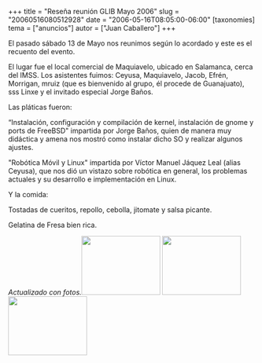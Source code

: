 +++
title = "Reseña reunión GLIB Mayo 2006"
slug = "20060516080512928"
date = "2006-05-16T08:05:00-06:00"
[taxonomies]
tema = ["anuncios"]
autor = ["Juan Caballero"]
+++

El pasado sábado 13 de Mayo nos reunimos según lo acordado y este es el
recuento del evento.

<!-- more -->
El lugar fue el local comercial de Maquiavelo, ubicado en Salamanca,
cerca del IMSS. Los asistentes fuimos: Ceyusa, Maquiavelo, Jacob, Efrén,
Morrigan, mruiz (que es bienvenido al grupo, él procede de Guanajuato),
sss Linxe y el invitado especial Jorge Baños.

Las pláticas fueron:

“Instalación, configuración y compilación de kernel, instalación de
gnome y ports de FreeBSD" impartida por Jorge Baños, quien de manera muy
didáctica y amena nos mostró como instalar dicho SO y realizar algunos
ajustes.

"Robótica Móvil y Linux" impartida por Víctor Manuel Jáquez Leal (alias
Ceyusa), que nos dió un vistazo sobre robótica en general, los problemas
actuales y su desarrollo e implementación en Linux.

Y la comida:

Tostadas de cueritos, repollo, cebolla, jitomate y salsa picante.

Gelatina de Fresa bien rica.

*Actualizado con
fotos.*[<img src="http://glib.org.mx/images/articles/20060516080512928_1.png"
width="160" height="120" />](http://glib.org.mx/images/articles/20060516080512928_1_original.png "Ver imagen sin proporción")
[<img src="http://glib.org.mx/images/articles/20060516080512928_2.png"
width="160" height="120" />](http://glib.org.mx/images/articles/20060516080512928_2_original.png "Ver imagen sin proporción")
[<img src="http://glib.org.mx/images/articles/20060516080512928_3.png"
width="160" height="120" />](http://glib.org.mx/images/articles/20060516080512928_3_original.png "Ver imagen sin proporción")

